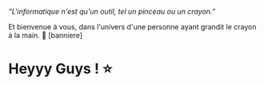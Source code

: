 *“L'informatique n'est qu'un outil, tel un pinceau ou un crayon.”* 

Et bienvenue à vous, dans l'univers d'une personne ayant grandit le crayon à la main. 🌠
[banniere]

# Heyyy Guys ! ⭐
